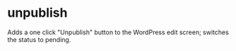# unpublish
Adds a one click "Unpublish" button to the WordPress edit screen; switches the status to pending.
